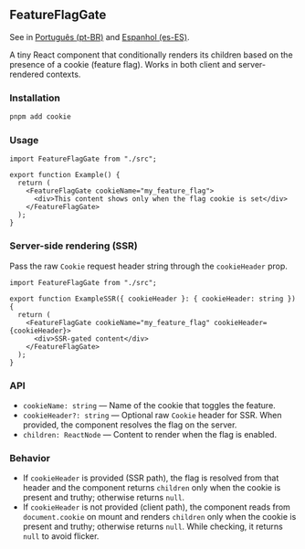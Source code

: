 ## FeatureFlagGate

See in [Português (pt-BR)](#featureflaggate-em-português-pt-br) and [Espanhol (es-ES)](#featureflaggate-en-español-es-es).

A tiny React component that conditionally renders its children based on the presence of a cookie (feature flag). Works in both client and server-rendered contexts.

### Installation

```bash
pnpm add cookie
```

### Usage

```tsx
import FeatureFlagGate from "./src";

export function Example() {
  return (
    <FeatureFlagGate cookieName="my_feature_flag">
      <div>This content shows only when the flag cookie is set</div>
    </FeatureFlagGate>
  );
}
```

### Server-side rendering (SSR)

Pass the raw `Cookie` request header string through the `cookieHeader` prop.

```tsx
import FeatureFlagGate from "./src";

export function ExampleSSR({ cookieHeader }: { cookieHeader: string }) {
  return (
    <FeatureFlagGate cookieName="my_feature_flag" cookieHeader={cookieHeader}>
      <div>SSR-gated content</div>
    </FeatureFlagGate>
  );
}
```

### API

- `cookieName: string` — Name of the cookie that toggles the feature.
- `cookieHeader?: string` — Optional raw `Cookie` header for SSR. When provided, the component resolves the flag on the server.
- `children: ReactNode` — Content to render when the flag is enabled.

### Behavior

- If `cookieHeader` is provided (SSR path), the flag is resolved from that header and the component returns `children` only when the cookie is present and truthy; otherwise returns `null`.
- If `cookieHeader` is not provided (client path), the component reads from `document.cookie` on mount and renders `children` only when the cookie is present and truthy; otherwise returns `null`. While checking, it returns `null` to avoid flicker.


